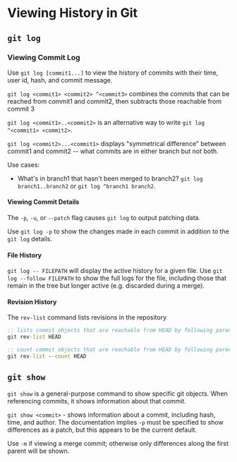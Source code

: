 # Viewing History in Git

## `git log`

### Viewing Commit Log

Use `git log [commit1...]` to view the history of commits with their time, user id, hash, and commit message.

`git log <commit1> <commit2> ^<commit3>` combines the commits that can be reached from commit1 and commit2, then subtracts those reachable from commit 3

`git log <commit1>..<commit2>` is an alternative way to write `git log ^<commit1> <commit2>`.

`git log <commit2>...<commit1>` displays "symmetrical difference" between commit1 and commit2 -- what commits are in either branch but not both.

Use cases:

* What's in branch1 that hasn't been merged to branch2? `git log branch1..branch2` or `git log ^branch1 branch2`.


#### Viewing Commit Details

The `-p`, `-u`, or `--patch` flag causes `git log` to output patching data.

Use `git log -p` to show the changes made in each commit in addition to the `git log` details.

#### File History
`git log -- FILEPATH` will display the active history for a given file. Use `git log --follow FILEPATH` to show the full logs for the file, including those that remain in the tree but longer active (e.g. discarded during a merge).

#### Revision History
The `rev-list` command lists revisions in the repository

``` bat
:: lists commit objects that are reachable from HEAD by following parent links in reverse chronological order
git rev-list HEAD

:: count commit objects that are reachable from HEAD by following parent links
git rev-list --count HEAD
```

## `git show`
`git show` is a general-purpose command to show specific git objects. When referencing commits, it shows information about that commit.

`git show <commit>` - shows information about a commit, including hash, time, and author. The documentation implies `-p` must be specified to show differences as a patch, but this appears to be the current default.

Use `-m` if viewing a merge commit; otherwise only differences along the first parent will be shown.